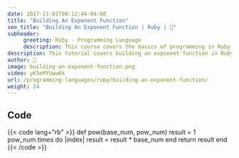 ```yaml
---
date: 2017-11-01T00:12:44-04:00
title: "Building An Exponent Function"
seo_title: "Building An Exponent Function | Ruby | 🦒"
subheader:
     greeting: Ruby - Programming Language
     description: This course covers the basics of programming in Ruby. Work your way through the videos/articles and I'll teach you everything you need to know to start your programming journey!
description: This tutorial covers building an exponent function in Ruby.
author: 🦒
image: building-an-exponent-function.png
video: yK5eMYUww6k
url: /programming-languages/ruby/building-an-exponent-function/
weight: 24
---
```


## Code

{{< code lang="rb" >}}
def pow(base_num, pow_num)
     result = 1
     pow_num.times do |index|
          result = result * base_num
     end
     return result
end
{{< /code >}}